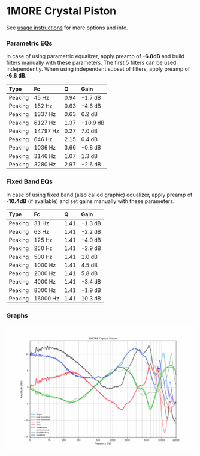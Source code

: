 # 1MORE Crystal Piston
See [usage instructions](https://github.com/jaakkopasanen/AutoEq#usage) for more options and info.

### Parametric EQs
In case of using parametric equalizer, apply preamp of **-6.8dB** and build filters manually
with these parameters. The first 5 filters can be used independently.
When using independent subset of filters, apply preamp of **-6.8 dB**.

| Type    | Fc       |    Q | Gain     |
|:--------|:---------|:-----|:---------|
| Peaking | 45 Hz    | 0.94 | -1.7 dB  |
| Peaking | 152 Hz   | 0.63 | -4.6 dB  |
| Peaking | 1337 Hz  | 0.63 | 6.2 dB   |
| Peaking | 6127 Hz  | 1.37 | -10.9 dB |
| Peaking | 14797 Hz | 0.27 | 7.0 dB   |
| Peaking | 646 Hz   | 2.15 | 0.4 dB   |
| Peaking | 1036 Hz  | 3.66 | -0.8 dB  |
| Peaking | 3146 Hz  | 1.07 | 1.3 dB   |
| Peaking | 3280 Hz  | 2.97 | -2.6 dB  |

### Fixed Band EQs
In case of using fixed band (also called graphic) equalizer, apply preamp of **-10.4dB**
(if available) and set gains manually with these parameters.

| Type    | Fc       |    Q | Gain    |
|:--------|:---------|:-----|:--------|
| Peaking | 31 Hz    | 1.41 | -1.3 dB |
| Peaking | 63 Hz    | 1.41 | -2.2 dB |
| Peaking | 125 Hz   | 1.41 | -4.0 dB |
| Peaking | 250 Hz   | 1.41 | -2.9 dB |
| Peaking | 500 Hz   | 1.41 | 1.0 dB  |
| Peaking | 1000 Hz  | 1.41 | 4.5 dB  |
| Peaking | 2000 Hz  | 1.41 | 5.8 dB  |
| Peaking | 4000 Hz  | 1.41 | -3.4 dB |
| Peaking | 8000 Hz  | 1.41 | -1.9 dB |
| Peaking | 16000 Hz | 1.41 | 10.3 dB |

### Graphs
![](./1MORE%20Crystal%20Piston.png)
